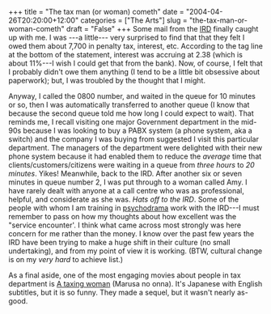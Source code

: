 +++
title = "The tax man (or woman) cometh"
date = "2004-04-26T20:20:00+12:00"
categories = ["The Arts"]
slug = "the-tax-man-or-woman-cometh"
draft = "False"
+++
Some mail from the [IRD](http://www.ird.govt.nz/) finally caught up
with me. I was ---a little--- very surprised to find that that they felt I
owed them about 7,700 in penalty tax, interest, etc. According to
the tag line at the bottom of the statement, interest was accruing at
2.38 (which is about 11%---I wish I could get that from the bank).
Now, of course, I felt that I probably didn't owe them anything (I
tend to be a little bit obsessive about paperwork); but, I was
troubled by the thought that I might.

Anyway, I called the 0800 number, and waited in the queue for 10
minutes or so, then I was automatically transferred to another queue
(I know that because the second queue told me how long I could expect to wait).
That reminds me, I recall visiting one major Government department in the
mid-90s because I was looking to buy a PABX system (a phone system, aka a
switch) and the company I was buying from suggested I visit this particular
department. The managers of the department were delighted with their new phone
system because it had enabled them to reduce the _average_ time that
clients/customers/citizens were waiting in a queue from _three hours_ to _20
minutes_. Yikes!  Meanwhile, back to the IRD. After another six or seven
minutes in queue number 2, I was put through to a woman called Amy. I have
rarely dealt with anyone at a call centre who was as professional, helpful, and
considerate as she was. _Hats off to the IRD_. Some of the people with whom I
am training in
[psychodrama](/categories/psychodrama/)
work with the IRD---I must remember to pass on how my thoughts about how
excellent was the "service encounter'.  I think what came across most strongly
was here concern for me rather than the money. I know over the past few years
the IRD have been trying to make a huge shift in their culture (no small
undertaking), and from my point of view it is working.  (BTW, cultural change
is on my _very hard_ to achieve list.)

As a final aside, one of the most engaging movies about people in tax
department is [A taxing woman](http://www.imdb.com/title/tt0093502/)
(Marusa no onna). It's Japanese with English subtitles, but it is so
funny. They made a sequel, but it wasn't nearly as-good.

